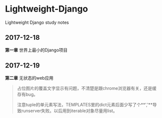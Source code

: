 # Lightweight-Django
Lightweight Django study notes
## 2017-12-18
**第一章** 世界上最小的Django项目
## 2017-12-19
**第二章** 无状态的web应用
> 占位图片的覆盖文字显示有问题，不清楚是跟chrome浏览器有关，还是缓存有bug。
> 
> 注意tuple的单元素写法，TEMPLATES里的dict元素后面少写了个**','**导致runserver失败。以后用到iterable对象尽量用list。